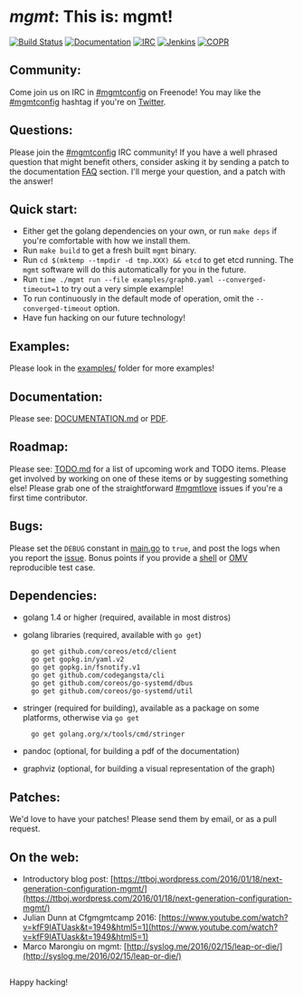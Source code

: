 # *mgmt*: This is: mgmt!

[![Build Status](https://secure.travis-ci.org/purpleidea/mgmt.png?branch=master)](http://travis-ci.org/purpleidea/mgmt)
[![Documentation](https://img.shields.io/docs/markdown.png)](DOCUMENTATION.md)
[![IRC](https://img.shields.io/irc/%23mgmtconfig.png)](https://webchat.freenode.net/?channels=#mgmtconfig)
[![Jenkins](https://img.shields.io/jenkins/status.png)](https://ci.centos.org/job/purpleidea-mgmt/)
[![COPR](https://img.shields.io/copr/builds.png)](https://copr.fedoraproject.org/coprs/purpleidea/mgmt/)

## Community:
Come join us on IRC in [#mgmtconfig](https://webchat.freenode.net/?channels=#mgmtconfig) on Freenode!
You may like the [#mgmtconfig](https://twitter.com/hashtag/mgmtconfig) hashtag if you're on [Twitter](https://twitter.com/#!/purpleidea).

## Questions:
Please join the [#mgmtconfig](https://webchat.freenode.net/?channels=#mgmtconfig) IRC community!
If you have a well phrased question that might benefit others, consider asking it by sending a patch to the documentation [FAQ](https://github.com/purpleidea/mgmt/blob/master/DOCUMENTATION.md#usage-and-frequently-asked-questions) section. I'll merge your question, and a patch with the answer!

## Quick start:
* Either get the golang dependencies on your own, or run `make deps` if you're comfortable with how we install them.
* Run `make build` to get a fresh built `mgmt` binary.
* Run `cd $(mktemp --tmpdir -d tmp.XXX) && etcd` to get etcd running. The `mgmt` software will do this automatically for you in the future.
* Run `time ./mgmt run --file examples/graph0.yaml --converged-timeout=1` to try out a very simple example!
* To run continuously in the default mode of operation, omit the `--converged-timeout` option.
* Have fun hacking on our future technology!

## Examples:
Please look in the [examples/](examples/) folder for more examples!

## Documentation:
Please see: [DOCUMENTATION.md](DOCUMENTATION.md) or [PDF](https://pdfdoc-purpleidea.rhcloud.com/pdf/https://github.com/purpleidea/mgmt/blob/master/DOCUMENTATION.md).

## Roadmap:
Please see: [TODO.md](TODO.md) for a list of upcoming work and TODO items.
Please get involved by working on one of these items or by suggesting something else!
Please grab one of the straightforward [#mgmtlove](https://github.com/purpleidea/mgmt/labels/mgmtlove) issues if you're a first time contributor.

## Bugs:
Please set the `DEBUG` constant in [main.go](https://github.com/purpleidea/mgmt/blob/master/main.go) to `true`, and post the logs when you report the [issue](https://github.com/purpleidea/mgmt/issues).
Bonus points if you provide a [shell](https://github.com/purpleidea/mgmt/tree/master/test/shell) or [OMV](https://github.com/purpleidea/mgmt/tree/master/test/omv) reproducible test case.

## Dependencies:
* golang 1.4 or higher (required, available in most distros)
* golang libraries (required, available with `go get`)

        go get github.com/coreos/etcd/client
        go get gopkg.in/yaml.v2
        go get gopkg.in/fsnotify.v1
        go get github.com/codegangsta/cli
        go get github.com/coreos/go-systemd/dbus
        go get github.com/coreos/go-systemd/util

* stringer (required for building), available as a package on some platforms, otherwise via `go get`

        go get golang.org/x/tools/cmd/stringer

* pandoc (optional, for building a pdf of the documentation)
* graphviz (optional, for building a visual representation of the graph)

## Patches:
We'd love to have your patches! Please send them by email, or as a pull request.

## On the web:
* Introductory blog post: [https://ttboj.wordpress.com/2016/01/18/next-generation-configuration-mgmt/](https://ttboj.wordpress.com/2016/01/18/next-generation-configuration-mgmt/)
* Julian Dunn at Cfgmgmtcamp 2016: [https://www.youtube.com/watch?v=kfF9IATUask&t=1949&html5=1](https://www.youtube.com/watch?v=kfF9IATUask&t=1949&html5=1)
* Marco Marongiu on mgmt: [http://syslog.me/2016/02/15/leap-or-die/](http://syslog.me/2016/02/15/leap-or-die/)

##

Happy hacking!
